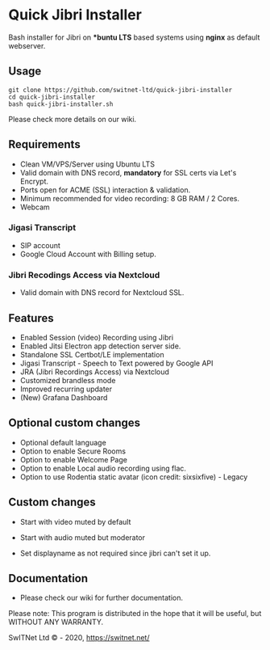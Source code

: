 # Quick Jibri Installer
Bash installer for Jibri on **\*buntu LTS** based systems using **nginx** as default webserver.

## Usage

```
git clone https://github.com/switnet-ltd/quick-jibri-installer
cd quick-jibri-installer
bash quick-jibri-installer.sh
```
Please check more details on our wiki.

## Requirements
* Clean VM/VPS/Server using Ubuntu LTS
* Valid domain with DNS record, **mandatory** for SSL certs via Let's Encrypt.
* Ports open for ACME (SSL) interaction & validation.
* Minimum recommended for video recording: 8 GB RAM / 2 Cores.
* Webcam

### Jigasi Transcript
* SIP account
* Google Cloud Account with Billing setup.
### Jibri Recodings Access via Nextcloud
* Valid domain with DNS record for Nextcloud SSL.


## Features
* Enabled Session (video) Recording using Jibri
* Enabled Jitsi Electron app detection server side.
* Standalone SSL Certbot/LE implementation
* Jigasi Transcript - Speech to Text powered by Google API
* JRA (Jibri Recordings Access) via Nextcloud
* Customized brandless mode
* Improved recurring updater
* (New) Grafana Dashboard


## Optional custom changes
* Optional default language
* Option to enable Secure Rooms
* Option to enable Welcome Page
* Option to enable Local audio recording using flac.
* Option to use Rodentia static avatar (icon credit: sixsixfive) - Legacy

## Custom changes
* Start with video muted by default
* Start with audio muted but moderator

* Set displayname as not required since jibri can't set it up.

## Documentation
* Please check our wiki for further documentation.

Please note: This program is distributed in the hope that it will be useful, but WITHOUT ANY WARRANTY.

SwITNet Ltd © - 2020, https://switnet.net/
